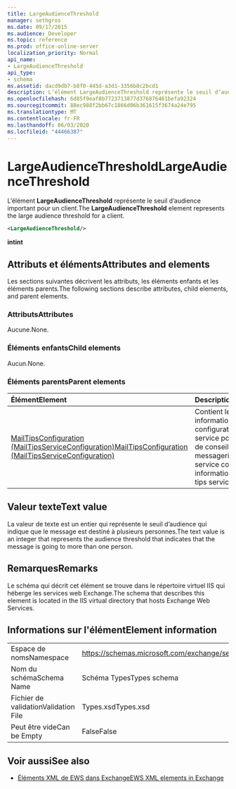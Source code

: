 ```yaml
---
title: LargeAudienceThreshold
manager: sethgros
ms.date: 09/17/2015
ms.audience: Developer
ms.topic: reference
ms.prod: office-online-server
localization_priority: Normal
api_name:
- LargeAudienceThreshold
api_type:
- schema
ms.assetid: dacd9db7-b8f0-445d-a3d1-3356b8c2bcd1
description: L’élément LargeAudienceThreshold représente le seuil d’audience important pour un client.
ms.openlocfilehash: 6d85f9eaf8b7723713877d376876461befa92324
ms.sourcegitcommit: 88ec988f2bb67c1866d06b361615f3674a24e795
ms.translationtype: MT
ms.contentlocale: fr-FR
ms.lasthandoff: 06/03/2020
ms.locfileid: "44466387"
---
```

# <a name="largeaudiencethreshold"></a><span data-ttu-id="59311-103">LargeAudienceThreshold</span><span class="sxs-lookup"><span data-stu-id="59311-103">LargeAudienceThreshold</span></span>

<span data-ttu-id="59311-104">L’élément **LargeAudienceThreshold** représente le seuil d’audience important pour un client.</span><span class="sxs-lookup"><span data-stu-id="59311-104">The **LargeAudienceThreshold** element represents the large audience threshold for a client.</span></span> 
  
```XML
<LargeAudienceThreshold/>
```

 <span data-ttu-id="59311-105">**int**</span><span class="sxs-lookup"><span data-stu-id="59311-105">**int**</span></span>
## <a name="attributes-and-elements"></a><span data-ttu-id="59311-106">Attributs et éléments</span><span class="sxs-lookup"><span data-stu-id="59311-106">Attributes and elements</span></span>

<span data-ttu-id="59311-107">Les sections suivantes décrivent les attributs, les éléments enfants et les éléments parents.</span><span class="sxs-lookup"><span data-stu-id="59311-107">The following sections describe attributes, child elements, and parent elements.</span></span>
  
### <a name="attributes"></a><span data-ttu-id="59311-108">Attributs</span><span class="sxs-lookup"><span data-stu-id="59311-108">Attributes</span></span>

<span data-ttu-id="59311-109">Aucune.</span><span class="sxs-lookup"><span data-stu-id="59311-109">None.</span></span>
  
### <a name="child-elements"></a><span data-ttu-id="59311-110">Éléments enfants</span><span class="sxs-lookup"><span data-stu-id="59311-110">Child elements</span></span>

<span data-ttu-id="59311-111">Aucun.</span><span class="sxs-lookup"><span data-stu-id="59311-111">None.</span></span>
  
### <a name="parent-elements"></a><span data-ttu-id="59311-112">Éléments parents</span><span class="sxs-lookup"><span data-stu-id="59311-112">Parent elements</span></span>

|<span data-ttu-id="59311-113">**Élément**</span><span class="sxs-lookup"><span data-stu-id="59311-113">**Element**</span></span>|<span data-ttu-id="59311-114">**Description**</span><span class="sxs-lookup"><span data-stu-id="59311-114">**Description**</span></span>|
|:-----|:-----|
|[<span data-ttu-id="59311-115">MailTipsConfiguration (MailTipsServiceConfiguration)</span><span class="sxs-lookup"><span data-stu-id="59311-115">MailTipsConfiguration (MailTipsServiceConfiguration)</span></span>](mailtipsconfiguration-mailtipsserviceconfiguration.md) <br/> |<span data-ttu-id="59311-116">Contient les informations de configuration de service pour le service de conseils de messagerie.</span><span class="sxs-lookup"><span data-stu-id="59311-116">Contains service configuration information for the mail tips service.</span></span>  <br/> |
   
## <a name="text-value"></a><span data-ttu-id="59311-117">Valeur texte</span><span class="sxs-lookup"><span data-stu-id="59311-117">Text value</span></span>

<span data-ttu-id="59311-118">La valeur de texte est un entier qui représente le seuil d’audience qui indique que le message est destiné à plusieurs personnes.</span><span class="sxs-lookup"><span data-stu-id="59311-118">The text value is an integer that represents the audience threshold that indicates that the message is going to more than one person.</span></span>
  
## <a name="remarks"></a><span data-ttu-id="59311-119">Remarques</span><span class="sxs-lookup"><span data-stu-id="59311-119">Remarks</span></span>

<span data-ttu-id="59311-120">Le schéma qui décrit cet élément se trouve dans le répertoire virtuel IIS qui héberge les services web Exchange.</span><span class="sxs-lookup"><span data-stu-id="59311-120">The schema that describes this element is located in the IIS virtual directory that hosts Exchange Web Services.</span></span>
  
## <a name="element-information"></a><span data-ttu-id="59311-121">Informations sur l'élément</span><span class="sxs-lookup"><span data-stu-id="59311-121">Element information</span></span>

|||
|:-----|:-----|
|<span data-ttu-id="59311-122">Espace de noms</span><span class="sxs-lookup"><span data-stu-id="59311-122">Namespace</span></span>  <br/> |https://schemas.microsoft.com/exchange/services/2006/types  <br/> |
|<span data-ttu-id="59311-123">Nom du schéma</span><span class="sxs-lookup"><span data-stu-id="59311-123">Schema Name</span></span>  <br/> |<span data-ttu-id="59311-124">Schéma Types</span><span class="sxs-lookup"><span data-stu-id="59311-124">Types schema</span></span>  <br/> |
|<span data-ttu-id="59311-125">Fichier de validation</span><span class="sxs-lookup"><span data-stu-id="59311-125">Validation File</span></span>  <br/> |<span data-ttu-id="59311-126">Types.xsd</span><span class="sxs-lookup"><span data-stu-id="59311-126">Types.xsd</span></span>  <br/> |
|<span data-ttu-id="59311-127">Peut être vide</span><span class="sxs-lookup"><span data-stu-id="59311-127">Can be Empty</span></span>  <br/> |<span data-ttu-id="59311-128">False</span><span class="sxs-lookup"><span data-stu-id="59311-128">False</span></span>  <br/> |
   
## <a name="see-also"></a><span data-ttu-id="59311-129">Voir aussi</span><span class="sxs-lookup"><span data-stu-id="59311-129">See also</span></span>



- [<span data-ttu-id="59311-130">Éléments XML de EWS dans Exchange</span><span class="sxs-lookup"><span data-stu-id="59311-130">EWS XML elements in Exchange</span></span>](ews-xml-elements-in-exchange.md)

